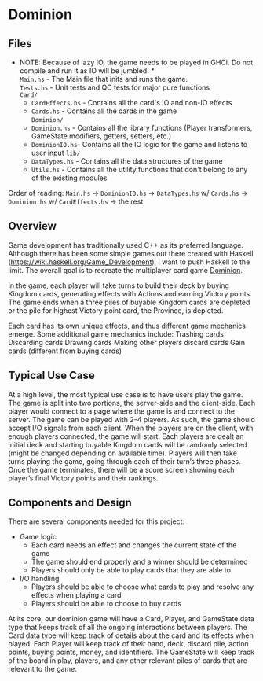 # Dominion #

## Files
* NOTE: Because of lazy IO, the game needs to be played in GHCi. Do not compile and run it as IO will be jumbled. *   
`Main.hs` - The Main file that inits and runs the game.  
`Tests.hs` - Unit tests and QC tests for major pure functions  
`Card/`  
  * `CardEffects.hs` - Contains all the card's IO and non-IO effects
  * `Cards.hs` - Contains all the cards in the game  
`Dominion/`
  * `Dominion.hs` - Contains all the library functions (Player transformers, GameState modifiers, getters, setters, etc.)
  * `DominionIO.hs`- Contains all the IO logic for the game and listens to user input
`lib/`
  * `DataTypes.hs` - Contains all the data structures of the game
  * `Utils.hs` - Contains all the utility functions that don't belong to any of the existing modules

Order of reading: `Main.hs` -> `DominionIO.hs` -> `DataTypes.hs` w/ `Cards.hs` -> `Dominion.hs` w/ `CardEffects.hs` -> the rest

## Overview ##
Game development has traditionally used C++ as its preferred language. Although there has been some simple games out there created with Haskell (https://wiki.haskell.org/Game_Development), I want to push Haskell to the limit. The overall goal is to recreate the multiplayer card game [Dominion](https://www.wikiwand.com/en/Dominion_(card_game)).

In the game, each player will take turns to build their deck by buying Kingdom cards, generating effects with Actions and earning Victory points. The game ends when a three piles of buyable Kingdom cards are depleted or the pile for highest Victory point card, the Province, is depleted.

Each card has its own unique effects, and thus different game mechanics emerge. Some additional game mechanics include:
Trashing cards
Discarding cards
Drawing cards
Making other players discard cards
Gain cards (different from buying cards)

## Typical Use Case ##
At a high level, the most typical use case is to have users play the game. The game is split into two portions, the server-side and the client-side. Each player would connect to a page where the game is and connect to the server. The game can be played with 2-4 players. As such, the game should accept I/O signals from each client. When the players are on the client, with enough players connected, the game will start. Each players are dealt an initial deck and starting buyable Kingdom cards will be randomly selected (might be changed depending on available time). Players will then take turns playing the game, going through each of their turn’s three phases. Once the game terminates, there will be a score screen showing each player’s final Victory points and their rankings.

## Components and Design ##
There are several components needed for this project:
* Game logic
    * Each card needs an effect and changes the current state of the game
    * The game should end properly and a winner should be determined
    * Players should only be able to play cards that they are able to
* I/O handling
    * Players should be able to choose what cards to play and resolve any effects when playing a card
    * Players should be able to choose to buy cards


At its core, our dominion game will have a Card, Player, and GameState data type that keeps track of all the ongoing interactions between players. The Card data type will keep track of details about the card and its effects when played. Each Player will keep track of their hand, deck, discard pile, action points, buying points, money, and identifiers. The GameState will keep track of the board in play, players, and any other relevant piles of cards that are relevant to the game.
